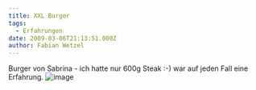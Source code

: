 ```yaml
---
title: XXL Burger
tags:
  - Erfahrungen
date: 2009-03-06T21:13:51.000Z
author: Fabian Wetzel
---
```


Burger von Sabrina - ich hatte nur 600g Steak :-) war auf jeden Fall eine Erfahrung.
![image](wpid-1236369973012.jpg)


